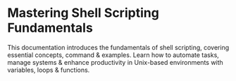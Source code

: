 # Mastering Shell Scripting Fundamentals
This documentation introduces the fundamentals of shell scripting, covering essential concepts, command & examples. Learn how to automate tasks, manage systems & enhance productivity in Unix-based environments with variables, loops & functions.